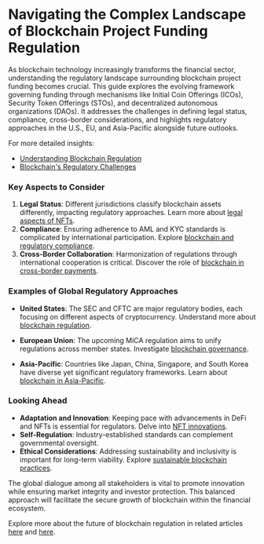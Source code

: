 # Navigating the Complex Landscape of Blockchain Project Funding Regulation

As blockchain technology increasingly transforms the financial sector, understanding the regulatory landscape surrounding blockchain project funding becomes crucial. This guide explores the evolving framework governing funding through mechanisms like Initial Coin Offerings (ICOs), Security Token Offerings (STOs), and decentralized autonomous organizations (DAOs). It addresses the challenges in defining legal status, compliance, cross-border considerations, and highlights regulatory approaches in the U.S., EU, and Asia-Pacific alongside future outlooks.

For more detailed insights:

- [Understanding Blockchain Regulation](https://www.finextra.com/blogposting/21374/blockchain-regulation-update-whats-new-in-2022)
- [Blockchain's Regulatory Challenges](https://www.theblockcrypto.com/linked/46306/from-the-block-regulatory-challenges-and-opportunities-in-blockchain)

### Key Aspects to Consider

1. **Legal Status**: Different jurisdictions classify blockchain assets differently, impacting regulatory approaches. Learn more about [legal aspects of NFTs](https://www.license-token.com/wiki/legal-aspects-of-nf-ts).
2. **Compliance**: Ensuring adherence to AML and KYC standards is complicated by international participation. Explore [blockchain and regulatory compliance](https://www.license-token.com/wiki/arbitrum-and-regulatory-compliance).
3. **Cross-Border Collaboration**: Harmonization of regulations through international cooperation is critical. Discover the role of [blockchain in cross-border payments](https://www.license-token.com/wiki/blockchain-for-cross-border-payments).

### Examples of Global Regulatory Approaches

- **United States**: The SEC and CFTC are major regulatory bodies, each focusing on different aspects of cryptocurrency. Understand more about [blockchain regulation](https://www.license-token.com/wiki/blockchain-regulation).
  
- **European Union**: The upcoming MiCA regulation aims to unify regulations across member states. Investigate [blockchain governance](https://www.license-token.com/wiki/blockchain-governance).
  
- **Asia-Pacific**: Countries like Japan, China, Singapore, and South Korea have diverse yet significant regulatory frameworks. Learn about [blockchain in Asia-Pacific](https://www.license-token.com/wiki/arbitrum-and-open-source-scaling-solutions).

### Looking Ahead

- **Adaptation and Innovation**: Keeping pace with advancements in DeFi and NFTs is essential for regulators. Delve into [NFT innovations](https://www.license-token.com/wiki/nft-innovations).
- **Self-Regulation**: Industry-established standards can complement governmental oversight.
- **Ethical Considerations**: Addressing sustainability and inclusivity is important for long-term viability. Explore [sustainable blockchain practices](https://www.license-token.com/wiki/sustainable-blockchain-practices).

The global dialogue among all stakeholders is vital to promote innovation while ensuring market integrity and investor protection. This balanced approach will facilitate the secure growth of blockchain within the financial ecosystem. 

Explore more about the future of blockchain regulation in related articles [here](https://www.coindesk.com/policy/2022/11/30/the-state-of-regulation-in-2022-and-whats-to-come-in-2023/) and [here](https://hoprnet.org/blog/the-future-of-blockchain-regulation).